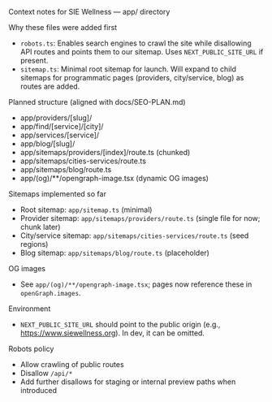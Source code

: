 Context notes for SIE Wellness — app/ directory

Why these files were added first
- `robots.ts`: Enables search engines to crawl the site while disallowing API routes and points them to our sitemap. Uses `NEXT_PUBLIC_SITE_URL` if present.
- `sitemap.ts`: Minimal root sitemap for launch. Will expand to child sitemaps for programmatic pages (providers, city/service, blog) as routes are added.

Planned structure (aligned with docs/SEO-PLAN.md)
- app/providers/[slug]/
- app/find/[service]/[city]/
- app/services/[service]/
- app/blog/[slug]/
- app/sitemaps/providers/[index]/route.ts (chunked)
- app/sitemaps/cities-services/route.ts
- app/sitemaps/blog/route.ts
- app/(og)/**/opengraph-image.tsx (dynamic OG images)

Sitemaps implemented so far
- Root sitemap: `app/sitemap.ts` (minimal)
- Provider sitemap: `app/sitemaps/providers/route.ts` (single file for now; chunk later)
- City/service sitemap: `app/sitemaps/cities-services/route.ts` (seed regions)
- Blog sitemap: `app/sitemaps/blog/route.ts` (placeholder)

OG images
- See `app/(og)/**/opengraph-image.tsx`; pages now reference these in `openGraph.images`.

Environment
- `NEXT_PUBLIC_SITE_URL` should point to the public origin (e.g., https://www.siewellness.org). In dev, it can be omitted.

Robots policy
- Allow crawling of public routes
- Disallow `/api/*`
- Add further disallows for staging or internal preview paths when introduced


